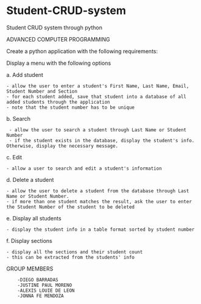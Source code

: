 # Student-CRUD-system
Student CRUD system through python


ADVANCED COMPUTER PROGRAMMING 

Create a python application with the following requirements:

Display a menu with the following options

a. Add student

    - allow the user to enter a student's First Name, Last Name, Email, Student Number and Section
    - for each student added, save that student into a database of all added students through the application
    - note that the student number has to be unique
b. Search

     - allow the user to search a student through Last Name or Student Number
     - if the student exists in the database, display the student's info. Otherwise, display the necessary message.

c. Edit

    - allow a user to search and edit a student's information


d. Delete a student

    - allow the user to delete a student from the database through Last Name or Student Number.
    - if more than one student matches the result, ask the user to enter the Student Number of the student to be deleted

e. Display all students

    - display the student info in a table format sorted by student number

f. Display sections

    - display all the sections and their student count
    - this can be extracted from the students' info
    
GROUP MEMBERS


        -DIEGO BARRADAS
        -JUSTINE PAUL MORENO
        -ALEXIS LOUIE DE LEON
        -JONNA FE MENDOZA
    
    

